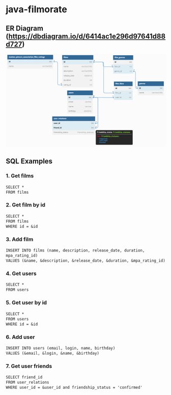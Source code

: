# java-filmorate
## ER Diagram (https://dbdiagram.io/d/6414ac1e296d97641d88d727)
![ER Diagramm](filmorate.png)
## SQL Examples
### 1. Get films
```
SELECT *
FROM films
```
### 2. Get film by id
```
SELECT *
FROM films
WHERE id = &id
```
### 3. Add film
```
INSERT INTO films (name, description, release_date, duration, mpa_rating_id)
VALUES (&name, &description, &release_date, &duration, &mpa_rating_id)
```
### 4. Get users
```
SELECT *
FROM users
```
### 5. Get user by id
```
SELECT *
FROM users
WHERE id = &id
```
### 6. Add user
```
INSERT INTO users (email, login, name, birthday)
VALUES (&email, &login, &name, &birthday)
```
### 7. Get user friends
```
SELECT friend_id
FROM user_relations
WHERE user_id = &user_id and friendship_status = 'confirmed'
```

